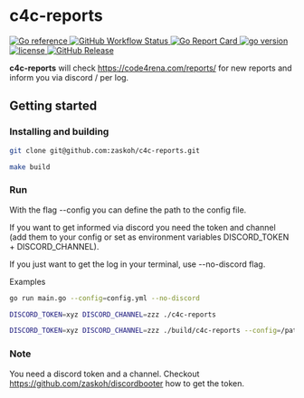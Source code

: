 # c4c-reports

<p>
    <a href="https://pkg.go.dev/github.com/zaskoh/c4c-reports">
        <img alt="Go reference" src="https://img.shields.io/badge/reference-grey?style=flat-square&logo=Go">
    </a>
    <a href="https://github.com/zaskoh/c4c-reports/actions/workflows/test.yml">
        <img alt="GitHub Workflow Status" src="https://github.com/zaskoh/c4c-reports/workflows/Test/badge.svg?style=flat-square">
    </a>
    <a href="https://goreportcard.com/report/github.com/zaskoh/c4c-reports">
        <img alt="Go Report Card" src="https://img.shields.io/badge/go%20report-A+-brightgreen.svg?style=flat-square">
    </a>
    <a href="https://github.com/zaskoh/c4c-reports/blob/main/go.mod">
        <img alt="go version" src="https://img.shields.io/github/go-mod/go-version/zaskoh/c4c-reports?style=flat-square&logo=Go">
    </a>
    <a href="https://github.com/zaskoh/c4c-reports/blob/main/LICENSE">
        <img alt="license" src="https://img.shields.io/github/license/zaskoh/c4c-reports?style=flat-square">
    </a>
    <a href="https://github.com/zaskoh/c4c-reports/releases">
        <img alt="GitHub Release" src="https://img.shields.io/github/v/release/zaskoh/c4c-reports?style=flat-square&include_prereleases&sort=semver">
    </a>
</p>

**c4c-reports** will check https://code4rena.com/reports/ for new reports and inform you via discord / per log.

## Getting started

### Installing and building
```bash
git clone git@github.com:zaskoh/c4c-reports.git

make build
```

### Run
With the flag --config you can define the path to the config file.  

If you want to get informed via discord you need the token and channel (add them to your config or set as environment variables DISCORD_TOKEN + DISCORD_CHANNEL).

If you just want to get the log in your terminal, use --no-discord flag.

Examples
```bash
go run main.go --config=config.yml --no-discord

DISCORD_TOKEN=xyz DISCORD_CHANNEL=zzz ./c4c-reports

DISCORD_TOKEN=xyz DISCORD_CHANNEL=zzz ./build/c4c-reports --config=/path/to/config.yml
```

### Note
You need a discord token and a channel. Checkout https://github.com/zaskoh/discordbooter how to get the token.
